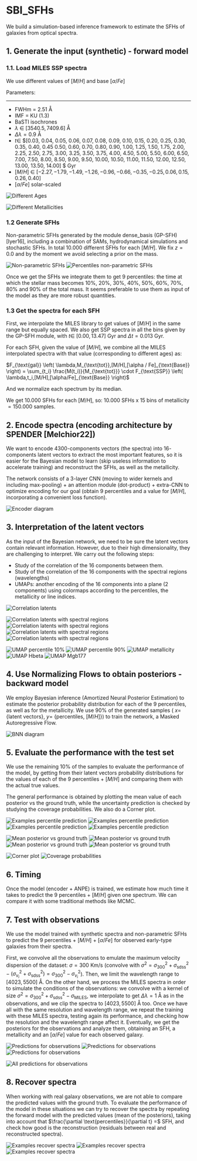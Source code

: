 # SBI_SFHs
We build a simulation-based inference framework to estimate the SFHs of galaxies from optical spectra.

## 1. Generate the input (synthetic) - forward model

### 1.1. Load MILES SSP spectra

We use different values of $[M/H]$ and base $[\alpha/Fe]$


Parameters:
**************
- FWHm $=$ $2.51$ Å
- IMF $=$ KU ($1.3$)
- BaSTI isochrones
- $\lambda$ $\in$ $[3540.5,7409.6]$ Å
- $\Delta \lambda = 0.9$ Å
- $t \in$ $[0.03, 0.04, 0.05, 0.06, 0.07, 0.08, 0.09,  0.10,   0.15,  0.20,   0.25,  0.30,
  0.35,  0.40,   0.45  0.50,   0.60,   0.70,   0.80,   0.90,   1.00,    1.25,  1.50,   1.75,
  2.00,    2.25,  2.50,   2.75,  3.00,    3.25,  3.50,   3.75,  4.00,    4.50,   5.00,    5.50,
  6.00,    6.50,   7.00,    7.50,   8.00,    8.50,   9.00,    9.50,  10.00,   10.50,  11.00,   11.50,
  12.00,   12.50,  13.00,   13.50,  14.00] $ Gyr
- $[M/H]$ $\in$ $[-2.27, -1.79, -1.49, -1.26, -0.96, -0.66, -0.35, -0.25,  0.06,  0.15,  0.26,  0.40]$
- $[\alpha/Fe]$ solar-scaled

![Different Ages](https://github.com/patriglesias/BNN_SFHs/blob/55d859ad4765f1bad79afc30ee99ba11af8aeb1c/plots_png/spectra_different_ages-1.png)

  
![Different Metallicities](https://github.com/patriglesias/BNN_SFHs/blob/55d859ad4765f1bad79afc30ee99ba11af8aeb1c/plots_png/spectra_different_metallicities-1.png)

### 1.2 Generate SFHs


 Non-parametric SFHs generated by the module dense_basis (GP-SFH) [Iyer16], including a combination of SAMs, hydrodynamical simulations and stochastic SFHs. In total $10.000$ different SFHs for each $[M/H]$. We fix  $z=0.0$ and by the moment we avoid selecting a prior on the mass.

![Non-parametric SFHs](https://github.com/patriglesias/BNN_SFHs/blob/55d859ad4765f1bad79afc30ee99ba11af8aeb1c/plots_png/non_param_sfhs-1.png)
![Percentiles non-parametric SFHs](https://github.com/patriglesias/BNN_SFHs/blob/55d859ad4765f1bad79afc30ee99ba11af8aeb1c/plots_png/non_param_percentiles-1.png)


Once we get the SFHs we integrate them to get $9$ percentiles: the time at which the stellar mass becomes $10$%, $20$%, $30$%, $40$%, $50$%, $60$%, $70$%, $80$% and $90$% of the total mass. It seems preferable to use them as input of the model as they are more robust quantities.

### 1.3 Get the spectra for each SFH

First, we interpolate the MILES library to get values of $[M/H]$ in the same range but equally spaced. We also get SSP spectra in all the bins given by the GP-SFH module, with $t \in$ $[0.00,13.47]$ Gyr and $\Delta t=0.013$ Gyr.

For each SFH, given the value of $[M/H]$, we combine all the MILES interpolated spectra with that value (corresponding to different ages) as:

$F_{\text{gal}} \left( \lambda,M_{\text{tot}},[M/H],[\alpha / Fe]_{\text{Base}} \right) = \sum_{t_i} \frac{M(t_i)}{M_{\text{tot}}} \cdot F_{\text{SSP}} \left( \lambda,t_i,[M/H],[\alpha/Fe]_{\text{Base}} \right)$

And we normalize each spectrum by its median.
  
We get $10.000$ SFHs for each $[M/H]$, so: $10.000$ SFHs x $15$ bins of metallicity $= 150.000$ samples.

## 2. Encode spectra (encoding architecture by SPENDER [Melchior22])

We want to encode $4300$-components vectors (the spectra) into $16$-components latent vectors to extract the most important features, so it is easier for the Bayesian model to learn (skip useless information to accelerate training) and reconstruct the SFHs, as well as the metallicity.

The network consists of a $3$-layer CNN (moving to wider kernels and including max-pooling) + an attention module (dot-product) + extra-CNN to optimize encoding for our goal (obtain $9$ percentiles and a value for $[M/H]$, incorporating a convenient loss function).

![Encoder diagram](https://github.com/patriglesias/BNN_SFHs/blob/55d859ad4765f1bad79afc30ee99ba11af8aeb1c/plots_png/arquitectura_spender-1.png)

## 3. Interpretation of the  latent vectors

As the input of the Bayesian network, we need to be sure the latent vectors contain relevant information. However, due to their high dimensionality, they are challenging to  interpret. We carry out the following steps:


- Study of the correlation of the $16$ components between them.
- Study of the correlation of the $16$ components with the spectral regions (wavelengths)
- UMAPs: another encoding of the $16$ components into a plane ($2$ components) using colormaps according to the percentiles, the metallicity or line indices.

![Correlation latents](https://github.com/patriglesias/BNN_SFHs/blob/55d859ad4765f1bad79afc30ee99ba11af8aeb1c/plots_png/correlation-1.png)

![Correlation latents with spectral regions](https://github.com/patriglesias/BNN_SFHs/blob/55d859ad4765f1bad79afc30ee99ba11af8aeb1c/plots_png/corr_spectra_0-1.png)
![Correlation latents with spectral regions](https://github.com/patriglesias/BNN_SFHs/blob/55d859ad4765f1bad79afc30ee99ba11af8aeb1c/plots_png/corr_spectra_1-1.png)
![Correlation latents with spectral regions](https://github.com/patriglesias/BNN_SFHs/blob/55d859ad4765f1bad79afc30ee99ba11af8aeb1c/plots_png/corr_spectra_2-1.png)
![Correlation latents with spectral regions](https://github.com/patriglesias/BNN_SFHs/blob/55d859ad4765f1bad79afc30ee99ba11af8aeb1c/plots_png/corr_spectra_3-1.png)


![UMAP percentile 10%](https://github.com/patriglesias/BNN_SFHs/blob/e9d0c15716afeb946acaaed2275e9a7318b1fb1b/plots_png/UMAP_10-1.png)
![UMAP percentile 90%](https://github.com/patriglesias/BNN_SFHs/blob/e9d0c15716afeb946acaaed2275e9a7318b1fb1b/plots_png/UMAP_90-1.png)
![UMAP metallicity](https://github.com/patriglesias/BNN_SFHs/blob/e9d0c15716afeb946acaaed2275e9a7318b1fb1b/plots_png/UMAP_met-1.png)
![UMAP Hbeta](https://github.com/patriglesias/BNN_SFHs/blob/e9d0c15716afeb946acaaed2275e9a7318b1fb1b/plots_png/UMAP_Hbeta_o-1.png)
![UMAP Mgb177](https://github.com/patriglesias/BNN_SFHs/blob/e9d0c15716afeb946acaaed2275e9a7318b1fb1b/plots_png/UMAP_Mgb5177-1.png)

## 4. Use Normalizing Flows to obtain posteriors - backward model

We employ Bayesian inference (Amortized Neural Posterior Estimation) to estimate the posterior probability distribution for each of the $9$ percentiles, as well as for the metallicity. We use $90$% of the generated samples ( $x =$ {latent vectors}, $y =$ {percentiles, $[M/H]$}) to train the network, a Masked Autoregressive Flow. 

![BNN diagram](https://github.com/patriglesias/BNN_SFHs/blob/2fd75d6bc874adf295b364da9e416e78cf536d25/img_readme/SNPE_SBI.png)


## 5. Evaluate the performance with the test set 

We use the remaining $10$% of the samples to evaluate the performance of the model, by getting from their latent vectors probability distributions for the values of each of the $9$ percentiles + $[M/H]$ and comparing them with the actual true values.

The general performance is obtained by plotting the mean value of each posterior vs the ground truth, while the uncertainty prediction is checked by studying the coverage probabilities. We also do a Corner plot.

![Examples percentile prediction](https://github.com/patriglesias/BNN_SFHs/blob/55d859ad4765f1bad79afc30ee99ba11af8aeb1c/plots_png/prediction_no_title_0-1.png)
![Examples percentile prediction](https://github.com/patriglesias/BNN_SFHs/blob/55d859ad4765f1bad79afc30ee99ba11af8aeb1c/plots_png/prediction_no_title_11-1.png)
![Examples percentile prediction](https://github.com/patriglesias/BNN_SFHs/blob/55d859ad4765f1bad79afc30ee99ba11af8aeb1c/plots_png/prediction_no_title_12-1.png)
![Examples percentile prediction](https://github.com/patriglesias/BNN_SFHs/blob/55d859ad4765f1bad79afc30ee99ba11af8aeb1c/plots_png/prediction_no_title_13-1.png)


![Mean posterior vs ground truth](https://github.com/patriglesias/BNN_SFHs/blob/55d859ad4765f1bad79afc30ee99ba11af8aeb1c/plots_png/sns_mean_true_kde_6_0-1.png)
![Mean posterior vs ground truth](https://github.com/patriglesias/BNN_SFHs/blob/55d859ad4765f1bad79afc30ee99ba11af8aeb1c/plots_png/sns_mean_true_kde_6_4-1.png)
![Mean posterior vs ground truth](https://github.com/patriglesias/BNN_SFHs/blob/55d859ad4765f1bad79afc30ee99ba11af8aeb1c/plots_png/sns_mean_true_kde_6_8-1.png)
![Mean posterior vs ground truth](https://github.com/patriglesias/BNN_SFHs/blob/55d859ad4765f1bad79afc30ee99ba11af8aeb1c/plots_png/sns_mean_true_kde_6_9-1.png)

![Corner plot](https://github.com/patriglesias/BNN_SFHs/blob/55d859ad4765f1bad79afc30ee99ba11af8aeb1c/plots_png/sns_conerplot_0-1.png)
![Coverage probabilities](https://github.com/patriglesias/BNN_SFHs/blob/55d859ad4765f1bad79afc30ee99ba11af8aeb1c/plots_png/coverage-1.png)


## 6. Timing

Once the model (encoder + ANPE) is trained, we estimate how much time it takes to predict the $9$ percentiles + $[M/H]$ given one spectrum. We can compare it with some traditional methods like MCMC.



## 7. Test with observations

We use the model trained with synthetic spectra and non-parametric SFHs to predict the $9$ percentiles + $[M/H]$ + $[\alpha/Fe]$ for observed early-type galaxies from their spectra.

First, we convolve all the observations to emulate the maximum velocity dispersion of the dataset: $\sigma=300$ Km/s (convolve with $\sigma^2=\sigma_{300}^2+\sigma_{\text{sdss}}^2 - (\sigma_{v_{i}}^2+\sigma_{\text{sdss}}^2)=\sigma_{300}^2-\sigma_{v_{i}}^2$). Then, we limit the wavelength range to $[4023,5500]$ Å. On the other hand, we process the MILES spectra in order to simulate the conditions of the observations: we convolve with a kernel of size $\sigma^2=\sigma_{300}^2+\sigma_{\text{sdss}}^2 -\sigma_{\text{MILES}}$, we interpolate to get $\Delta \lambda = 1$ Å as in the observations, and we clip the spectra to $[4023,5500]$ Å too. Once we have all with the same resolution and wavelength range, we repeat the training with these MILES spectra, testing again its performance, and checking how the resolution and the wavelength range affect it. Eventually, we get the posteriors for the observations and analyze them, obtaining an SFH, a metallicity and an $[\alpha/Fe]$ value for each observed galaxy.


![Predictions for observations](https://github.com/patriglesias/BNN_SFHs/blob/55d859ad4765f1bad79afc30ee99ba11af8aeb1c/plots_png/pred_ppxf2_0-1.png)
![Predictions for observations](https://github.com/patriglesias/BNN_SFHs/blob/55d859ad4765f1bad79afc30ee99ba11af8aeb1c/plots_png/pred_ppxf2_10-1.png)
![Predictions for observations](https://github.com/patriglesias/BNN_SFHs/blob/55d859ad4765f1bad79afc30ee99ba11af8aeb1c/plots_png/pred_ppxf2_17-1.png)


![All predictions for observations](https://github.com/patriglesias/BNN_SFHs/blob/55d859ad4765f1bad79afc30ee99ba11af8aeb1c/plots_png/pred_gal_full-1.png)



## 8. Recover spectra

When working with real galaxy observations, we are not able to compare the predicted values with the ground truth. To evaluate the performance of the model in these situations we can try to recover the spectra by repeating the forward model with the predicted values (mean of the posteriors), taking into account that $\frac{\partial  \text{percentiles}}{\partial t} =$ SFH, and check how good is the reconstruction (residuals between real and reconstructed spectra).

![Examples recover spectra](https://github.com/patriglesias/BNN_SFHs/blob/55d859ad4765f1bad79afc30ee99ba11af8aeb1c/plots_png/spectra_105.0-1.png)
![Examples recover spectra](https://github.com/patriglesias/BNN_SFHs/blob/55d859ad4765f1bad79afc30ee99ba11af8aeb1c/plots_png/spectra_205.0-1.png)
![Examples recover spectra](https://github.com/patriglesias/BNN_SFHs/blob/55d859ad4765f1bad79afc30ee99ba11af8aeb1c/plots_png/spectra_300.0-1.png)
